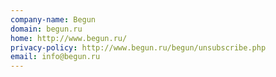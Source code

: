 ```yaml
---
company-name: Begun
domain: begun.ru
home: http://www.begun.ru/
privacy-policy: http://www.begun.ru/begun/unsubscribe.php
email: info@begun.ru
---
```




